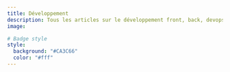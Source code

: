 ```yaml
---
title: Développement
description: Tous les articles sur le développement front, back, devops, etc.
image:

# Badge style
style:
  background: "#CA3C66"
  color: "#fff"
---
```

